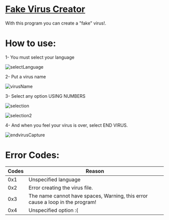 # [Fake Virus Creator](https://github.com/CosmoXDD/Fake-Virus-Creator)

With this program you can create a "fake" virus!.

# How to use:

1- You must select your language

![selectLanguage](https://raw.githubusercontent.com/CosmoXDD/Prank-Virus-Creator/master/img/1.PNG)

2- Put a virus name

![virusName](https://raw.githubusercontent.com/CosmoXDD/Prank-Virus-Creator/master/img/2.PNG)

3- Select any option USING NUMBERS

![selection](https://raw.githubusercontent.com/CosmoXDD/Prank-Virus-Creator/master/img/3.PNG)

![selection2](https://raw.githubusercontent.com/CosmoXDD/Prank-Virus-Creator/master/img/4.PNG)

4- And when you feel your virus is over, select END VIRUS.

![endvirusCapture](https://raw.githubusercontent.com/CosmoXDD/Prank-Virus-Creator/master/img/5.PNG)

# Error Codes:

|Codes | Reason                       
|------|------------------------------|
|0x1   |Unspecified language          |
|0x2   |Error creating the virus file.|
|0x3   |The name cannot have spaces, Warning, this error cause a loop in the program!|
|0x4   |Unspecified option :(|
